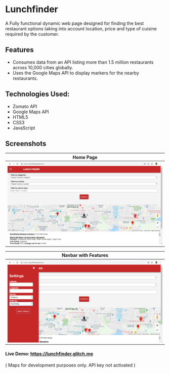 # Lunchfinder

A Fully functional dynamic web page designed for finding the best restaurant options taking into account location, price and type of cuisine required by the customer. 

## Features

- Consumes data from an API listing more than 1.5 million restaurants across 10,000 cities globally.
- Uses the Google Maps API to display markers for the nearby restaurants.

## Technologies Used: 


- Zomato API 
- Google Maps API   
-	HTML5 
- CSS3 
- JavaScript 	

## Screenshots


| Home Page | 
| -------|
| <img src="./screenshots/1.png" width="1000"> |


| Navbar with Features |
| ---------------|
| <img src="./screenshots/2.png" width="1000"> |


#### Live Demo: https://lunchfinder.glitch.me 

( Maps for development purposes only. API key not activated )
